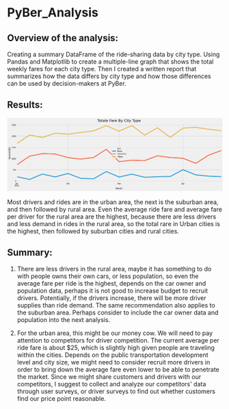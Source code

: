 # PyBer_Analysis

## Overview of the analysis:

Creating a summary DataFrame of the ride-sharing data by city type. 
Using Pandas and Matplotlib to create a multiple-line graph that shows the total weekly fares for each city type. Then I created a written report that summarizes how the data differs by city type and how those differences can be used by decision-makers at PyBer.



## Results:
![PyBer_fare_summary](https://raw.githubusercontent.com/yumik20/PyBer_Analysis/main/analysis/PyBer_fare_summary.png)

Most drivers and rides are in the urban area, the next is the suburban area, and then followed by rural area. 
Even the average ride fare and average fare per driver for the rural area are the highest, because there are less drivers and less demand in rides in the rural area, so the total rare in Urban cities is the highest, then followed by suburban cities and rural cities. 

## Summary:

1. There are less drivers in the rural area, maybe it has something to do with people owns their own cars, or less population, so even the average fare per ride is the highest, depends on the car owner and population data, perhaps it is not good to increase budget to recruit drivers. Potentially, if the drivers increase, there will be more driver supplies than ride demand. The same recommendation also applies to the suburban area. Perhaps consider to include the car owner data and population into the next analysis. 

2. For the urban area, this might be our money cow. We will need to pay attention to competitors for driver competition. The current average per ride fare is about $25, which is slightly high given people are traveling within the cities. Depends on the public transportation development level and city size, we might need to consider recruit more drivers in order to bring down the average fare even lower to be able to penetrate the market. Since we might share customers and drivers with our competitors, I suggest to collect and analyze our competitors' data through user surveys, or driver surveys to find out whether customers find our price point reasonable. 